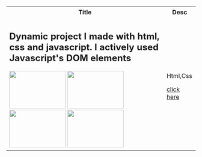<table >
  <tr  >
    <th  >Title</th>
    <th >Desc</th>
  </tr>

<tr >
   <td>
   <h2>Dynamic project I made with html, css and javascript. I actively used Javascript's DOM elements</h2>
   <img height="100px" width="150px" src="../images/asiankitchenmenuimage/1.png" />
    <img height="100px" width="150px" src="../images/asiankitchenmenuimage/2.png" />
   <img height="100px" width="150px" src="../images/asiankitchenmenuimage/3.png" />
   <img height="100px" width="150px" src="../images/asiankitchenmenuimage/4.png" />

   
   </td>
   <td>
   <p>Html,Css</p>
   <a href="https://github.com/nurullhkrds/PatikaFrontend/tree/main/htmlAndCssSamples/asian-kitchen-menu" >click here </a>
   </td>

</tr>
<br>


  

 



 
</table>


